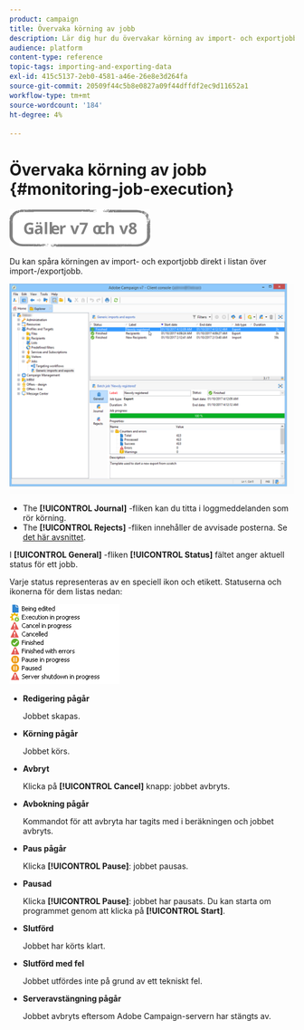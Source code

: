 ```yaml
---
product: campaign
title: Övervaka körning av jobb
description: Lär dig hur du övervakar körning av import- och exportjobb.
audience: platform
content-type: reference
topic-tags: importing-and-exporting-data
exl-id: 415c5137-2eb0-4581-a46e-26e8e3d264fa
source-git-commit: 20509f44c5b8e0827a09f44dffdf2ec9d11652a1
workflow-type: tm+mt
source-wordcount: '184'
ht-degree: 4%

---
```


# Övervaka körning av jobb {#monitoring-job-execution}

![](../../assets/common.svg)

Du kan spåra körningen av import- och exportjobb direkt i listan över import-/exportjobb.

![](assets/s_ncs_user_export_list_and_details.png)

* The **[!UICONTROL Journal]** -fliken kan du titta i loggmeddelanden som rör körning.
* The **[!UICONTROL Rejects]** -fliken innehåller de avvisade posterna. Se [det här avsnittet](../../platform/using/executing-import-jobs.md#behavior-in-the-event-of-an-error).

I **[!UICONTROL General]** -fliken **[!UICONTROL Status]** fältet anger aktuell status för ett jobb.

Varje status representeras av en speciell ikon och etikett. Statuserna och ikonerna för dem listas nedan:

![](assets/s_ncs_user_export_status.png)

* **Redigering pågår**

   Jobbet skapas.

* **Körning pågår**

   Jobbet körs.

* **Avbryt**

   Klicka på **[!UICONTROL Cancel]** knapp: jobbet avbryts.

* **Avbokning pågår**

   Kommandot för att avbryta har tagits med i beräkningen och jobbet avbryts.

* **Paus pågår**

   Klicka **[!UICONTROL Pause]**: jobbet pausas.

* **Pausad**

   Klicka **[!UICONTROL Pause]**: jobbet har pausats. Du kan starta om programmet genom att klicka på **[!UICONTROL Start]**.

* **Slutförd**

   Jobbet har körts klart.

* **Slutförd med fel**

   Jobbet utfördes inte på grund av ett tekniskt fel.

* **Serveravstängning pågår**

   Jobbet avbryts eftersom Adobe Campaign-servern har stängts av.
